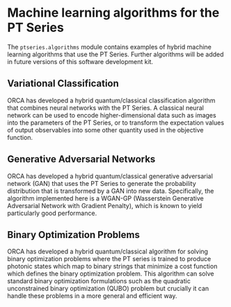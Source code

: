 # Machine learning algorithms for the PT Series

The `ptseries.algorithms` module contains examples of hybrid machine learning algorithms that use the PT Series.
Further algorithms will be added in future versions of this software development kit.

## Variational Classification

ORCA has developed a hybrid quantum/classical classification algorithm that combines neural networks with the PT Series.
A classical neural network can be used to encode higher-dimensional data such as images into the parameters of the PT
Series, or to transform the expectation values of output observables into some other quantity used in the objective
function.

## Generative Adversarial Networks

ORCA has developed a hybrid quantum/classical generative adversarial network (GAN) that uses the PT Series to generate
the probability distribution that is transformed by a GAN into new data.  Specifically, the algorithm implemented here
is a WGAN-GP (Wasserstein Generative Adversarial Network with Gradient Penalty), which is known to yield particularly
good performance.

## Binary Optimization Problems

ORCA has developed a hybrid quantum/classical algorithm for solving binary optimization problems where the PT series is
trained to produce photonic states which map to binary strings that minimize a cost function which defines the binary
optimization problem.  This algorithm can solve standard binary optimization formulations such as the quadratic
unconstrained binary optimization (QUBO) problem but crucially it can handle these problems in a more general and
efficient way.
